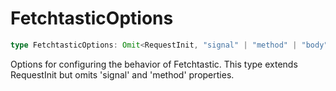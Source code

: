 # FetchtasticOptions

```ts
type FetchtasticOptions: Omit<RequestInit, "signal" | "method" | "body" | "headers">;
```

Options for configuring the behavior of Fetchtastic.
This type extends RequestInit but omits 'signal' and 'method' properties.
